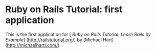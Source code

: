 # Ruby on Rails Tutorial: first application

This is the first application for
[ *Ruby on Rails Tutorial: Learn Rails by Example*] (http://railstutorial.org/) by [Michael Hart] (http://michaelhartl.com/).